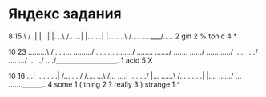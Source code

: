 # Яндекс задания

8 15
\             /
.|           |.
.|           |.
..\         /..
...|       |...
...|       |...
....\     /....
.....\___/.....
2
gin 2 %
tonic 4 *

10 23
.........\   /.........
........./   \.........
......../     \........
......./       \.......
....../         \......
...../           \.....
..../             \....
.../               \...
../                 \..
./___________________\.
1
acid 5 X

10 16
...|      \......
...|       /.....
../         /....
...\         /...
....|         \..
...../       |...
......\      /...
.......|    |....
....../      \...
.......\______\..
4
some 1 (
thing 2 ?
really 3 )
strange 1 ^